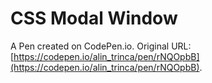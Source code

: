 # CSS Modal Window

A Pen created on CodePen.io. Original URL: [https://codepen.io/alin_trinca/pen/rNQOpbB](https://codepen.io/alin_trinca/pen/rNQOpbB).

